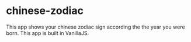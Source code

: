 # chinese-zodiac
This app shows your chinese zodiac sign according the the year you were born. This app is built in VanillaJS.
